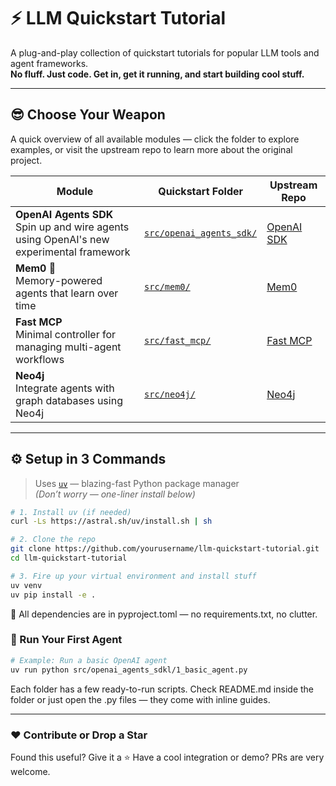 # ⚡ LLM Quickstart Tutorial

A plug-and-play collection of quickstart tutorials for popular LLM tools and agent frameworks.  
**No fluff. Just code. Get in, get it running, and start building cool stuff.**

---

## 😎 Choose Your Weapon

A quick overview of all available modules — click the folder to explore examples, or visit the upstream repo to learn more about the original project.

| Module             | Quickstart Folder                                                    | Upstream Repo                                                |
|--------------------|-----------------------------------------------------------------------|--------------------------------------------------------------|
| **OpenAI Agents SDK**<br/>Spin up and wire agents using OpenAI's new experimental framework | [`src/openai_agents_sdk/`](src/openai_agents_sdk/)           | [OpenAI SDK](https://github.com/openai/openai-agents-python) |
| **Mem0** 🚧<br/>Memory-powered agents that learn over time                         | [`src/mem0/`](src/mem0/)                                     | [Mem0](https://github.com/mem0ai/mem0)                     |
| **Fast MCP**<br/>Minimal controller for managing multi-agent workflows                     | [`src/fast_mcp/`](src/fast_mcp/)                             | [Fast MCP](https://github.com/jlowin/fastmcp) |
| **Neo4j**<br/>Integrate agents with graph databases using Neo4j                            | [`src/neo4j/`](src/neo4j/)                                   | [Neo4j](https://github.com/neo4j/neo4j-python-driver)       |

---

## ⚙️ Setup in 3 Commands

> Uses [`uv`](https://github.com/astral-sh/uv) — blazing-fast Python package manager  
> *(Don’t worry — one-liner install below)*

```bash
# 1. Install uv (if needed)
curl -Ls https://astral.sh/uv/install.sh | sh

# 2. Clone the repo
git clone https://github.com/yourusername/llm-quickstart-tutorial.git
cd llm-quickstart-tutorial

# 3. Fire up your virtual environment and install stuff
uv venv
uv pip install -e .
```

🧪 All dependencies are in pyproject.toml — no requirements.txt, no clutter.

### 🚀 Run Your First Agent

```bash
# Example: Run a basic OpenAI agent
uv run python src/openai_agents_sdkl/1_basic_agent.py
```

Each folder has a few ready-to-run scripts.
Check README.md inside the folder or just open the .py files — they come with inline guides.

---

### ❤️ Contribute or Drop a Star
Found this useful? Give it a ⭐
Have a cool integration or demo? PRs are very welcome.